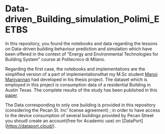 # Data-driven_Building_simulation_Polimi_EETBS
In this repository, you found the notebooks and data regarding the lessons on Data-driven building behaviour prediction and simulation which have been offered in the context of "Energy and Environmental Technologies for Building System" course at Politecnico di Milano.

Regarding the first case, the notebooks and implementations are the simplified version of a part of implementationsthat my M.Sc student [Manoj Manivannan](https://github.com/manojm18) had developed in his thesis project. The dataset which is employed in this project is consumption data of a residential Building in Austin Texas. The complete results of the study has been published in this [paper](http://www.mdpi.com/1996-1073/10/11/1905). 

The Data corresponding to only one building is provided in this repository (considering the Pecan St. Inc' license agreement) ; in order to have access to the device consumption of several buildings provided by Pecan Street you shoudl create an account(free for Academic use) on [DataPort] (https://dataport.cloud/).




